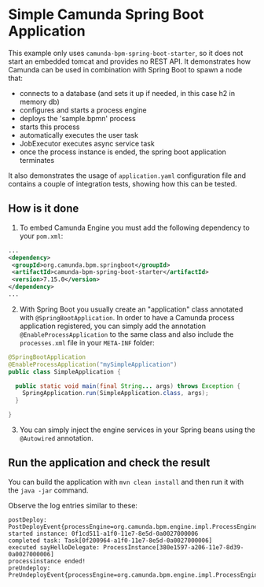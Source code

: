 # Simple Camunda Spring Boot Application

This example only uses `camunda-bpm-spring-boot-starter`, so it does not start an embedded tomcat and provides no REST API.
It demonstrates how Camunda can be used in combination with Spring Boot to spawn a node that:

- connects to a database (and sets it up if needed, in this case h2 in memory db)
- configures and starts a process engine
- deploys the 'sample.bpmn' process
- starts this process
- automatically executes the user task
- JobExecutor executes async service task
- once the process instance is ended, the spring boot application terminates

It also demonstrates the usage of `application.yaml` configuration file and contains a couple of integration tests, showing how this can be tested.

## How is it done

1. To embed Camunda Engine you must add the following dependency to your `pom.xml`:
   
```xml
...
<dependency>
 <groupId>org.camunda.bpm.springboot</groupId>
 <artifactId>camunda-bpm-spring-boot-starter</artifactId>
 <version>7.15.0</version>
</dependency>
...
```

2. With Spring Boot you usually create an "application" class annotated with `@SpringBootApplication`. In order to have a Camunda process application
registered, you can simply add the annotation `@EnableProcessApplication` to the same class and also include the `processes.xml` file in your `META-INF` folder:

```java
@SpringBootApplication
@EnableProcessApplication("mySimpleApplication")
public class SimpleApplication {

  public static void main(final String... args) throws Exception {
    SpringApplication.run(SimpleApplication.class, args);
  }

}
```

3. You can simply inject the engine services in your Spring beans using the `@Autowired` annotation.

## Run the application and check the result

You can build the application with `mvn clean install` and then run it with the `java -jar` command.

Observe the log entries similar to these: 

```text
postDeploy: PostDeployEvent{processEngine=org.camunda.bpm.engine.impl.ProcessEngineImpl@6973b51b}
started instance: 0f1cd511-a1f0-11e7-8e5d-0a0027000006
completed task: Task[0f200964-a1f0-11e7-8e5d-0a0027000006]
executed sayHelloDelegate: ProcessInstance[380e1597-a206-11e7-8d39-0a0027000006]
processinstance ended!
preUndeploy: PreUndeployEvent{processEngine=org.camunda.bpm.engine.impl.ProcessEngineImpl@3be4ea5e}
```
